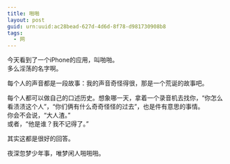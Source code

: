 ```yaml
---
title: 啪啪
layout: post
guid: urn:uuid:ac28bead-627d-4d6d-8f78-d981730908b8
tags:
  - 网
---
```


今天看到了一个iPhone的应用，叫啪啪。  
多么淫荡的名字啊。

每个人的声音都是一段故事：我的声音奇怪得很，那是一个荒诞的故事吧。

每个人都可以做自己的口述历史。想象哪一天，拿着一个录音机去找你，“你怎么看渍渍这个人”，“你们俩有什么奇奇怪怪的过去”，也是件有意思的事情。  
你会不会说，“大人渣。”  
或者，“他是谁？我不记得了。”

其实这都是很好的回答。

夜深忽梦少年事，唯梦闲人啪啪啪。
